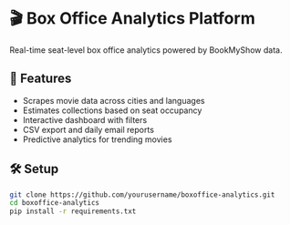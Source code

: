 # 🎬 Box Office Analytics Platform

Real-time seat-level box office analytics powered by BookMyShow data.

## 🚀 Features
- Scrapes movie data across cities and languages
- Estimates collections based on seat occupancy
- Interactive dashboard with filters
- CSV export and daily email reports
- Predictive analytics for trending movies

## 🛠️ Setup

```bash
git clone https://github.com/yourusername/boxoffice-analytics.git
cd boxoffice-analytics
pip install -r requirements.txt
